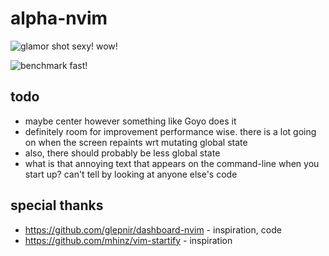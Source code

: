 # alpha-nvim
![glamor shot](https://user-images.githubusercontent.com/24906808/131830190-8aa27588-bef4-47cb-a110-ff5182dc5192.png)
sexy! wow!

![benchmark](https://user-images.githubusercontent.com/24906808/131830001-31523c86-fee2-4f90-b23d-4bd1e152a385.png)
fast!


## todo
- maybe center however something like Goyo does it
- definitely room for improvement performance wise. 
  there is a lot going on when the screen repaints wrt mutating global state
- also, there should probably be less global state
- what is that annoying text that appears on the command-line
  when you start up? can't tell by looking at anyone else's code

## special thanks
- https://github.com/glepnir/dashboard-nvim - inspiration, code
- https://github.com/mhinz/vim-startify     - inspiration

